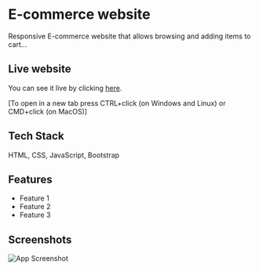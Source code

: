 
# E-commerce website

Responsive E-commerce website that allows  browsing and adding items to cart...

## Live website

You can see it live by clicking [here](https://timolansberry.github.io/Ecommerce-website/).

[To open in a new tab press CTRL+click (on Windows and Linux) or CMD+click (on MacOS)]

## Tech Stack

HTML, CSS, JavaScript, Bootstrap

## Features

- Feature 1
- Feature 2
- Feature 3

## Screenshots

![App Screenshot](https://via.placeholder.com/468x300?text=App+Screenshot+Here)


